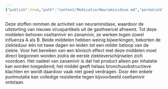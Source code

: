 ```yaml
---
{"publish":true,"path":"content/Medicatie/Neuraminidase.md","permalink":"/content/medicatie/neuraminidase/","title":"Neuraminidase","tags":["Medicatie/Neuramidases"]}
---
```



Deze stoffen remmen de activiteit van neuraminidase, waardoor de uitstorting van nieuwe viruspartikels uit de gastheercel afneemt. Tot deze middelen behoren oseltamivir en zanamivir, ze werken tegen zowel influenza A als B. Beide middelen hebben weinig bijwerkingen, bekorten de ziekteduur één tot twee dagen en leiden tot een milder beloop van de ziekte. Voor het bereiken van een klinisch effect met deze middelen moet direct begonnen worden zodra de eerste ziekteverschijnselen zich voordoen. Het nadeel van zanamivir is dat het product alleen per inhalatie kan worden toegediend; het middel geeft helaas bronchusobstructieve klachten en wordt daardoor vaak niet goed verdragen. Door één enkele puntmutatie kan volledige resistentie tegen bijvoorbeeld oseltamivir ontstaan.